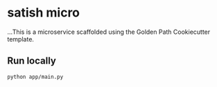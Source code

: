 # satish micro

...This is a microservice scaffolded using the Golden Path Cookiecutter template.

## Run locally

```bash
python app/main.py

